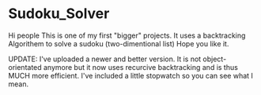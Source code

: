 # Sudoku_Solver
Hi people
This is one of my first "bigger" projects. It uses a backtracking Algorithem to solve a sudoku (two-dimentional list) 
Hope you like it.

UPDATE: 
I've uploaded a newer and better version. It is not object-orientated anymore but it now uses recurcive backtracking and is thus MUCH more efficient. I've included a little stopwatch so you can see what I mean. 
